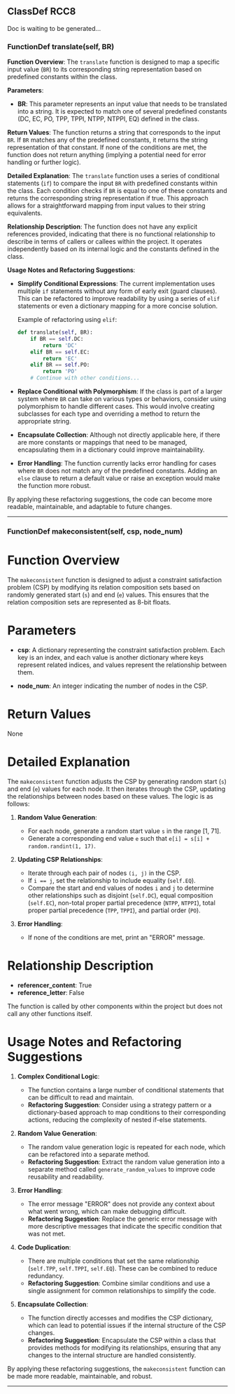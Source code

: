 ## ClassDef RCC8
Doc is waiting to be generated...
### FunctionDef translate(self, BR)
**Function Overview**: The `translate` function is designed to map a specific input value (`BR`) to its corresponding string representation based on predefined constants within the class.

**Parameters**:
- **BR**: This parameter represents an input value that needs to be translated into a string. It is expected to match one of several predefined constants (DC, EC, PO, TPP, TPPI, NTPP, NTPPI, EQ) defined in the class.

**Return Values**: The function returns a string that corresponds to the input `BR`. If `BR` matches any of the predefined constants, it returns the string representation of that constant. If none of the conditions are met, the function does not return anything (implying a potential need for error handling or further logic).

**Detailed Explanation**: The `translate` function uses a series of conditional statements (`if`) to compare the input `BR` with predefined constants within the class. Each condition checks if `BR` is equal to one of these constants and returns the corresponding string representation if true. This approach allows for a straightforward mapping from input values to their string equivalents.

**Relationship Description**: The function does not have any explicit references provided, indicating that there is no functional relationship to describe in terms of callers or callees within the project. It operates independently based on its internal logic and the constants defined in the class.

**Usage Notes and Refactoring Suggestions**:
- **Simplify Conditional Expressions**: The current implementation uses multiple `if` statements without any form of early exit (guard clauses). This can be refactored to improve readability by using a series of `elif` statements or even a dictionary mapping for a more concise solution.
  
  Example of refactoring using `elif`:
  ```python
  def translate(self, BR):
      if BR == self.DC:
          return 'DC'
      elif BR == self.EC:
          return 'EC'
      elif BR == self.PO:
          return 'PO'
      # Continue with other conditions...
  ```

- **Replace Conditional with Polymorphism**: If the class is part of a larger system where `BR` can take on various types or behaviors, consider using polymorphism to handle different cases. This would involve creating subclasses for each type and overriding a method to return the appropriate string.

- **Encapsulate Collection**: Although not directly applicable here, if there are more constants or mappings that need to be managed, encapsulating them in a dictionary could improve maintainability.

- **Error Handling**: The function currently lacks error handling for cases where `BR` does not match any of the predefined constants. Adding an `else` clause to return a default value or raise an exception would make the function more robust.

By applying these refactoring suggestions, the code can become more readable, maintainable, and adaptable to future changes.
***
### FunctionDef makeconsistent(self, csp, node_num)
# Function Overview

The `makeconsistent` function is designed to adjust a constraint satisfaction problem (CSP) by modifying its relation composition sets based on randomly generated start (`s`) and end (`e`) values. This ensures that the relation composition sets are represented as 8-bit floats.

# Parameters

- **csp**: A dictionary representing the constraint satisfaction problem. Each key is an index, and each value is another dictionary where keys represent related indices, and values represent the relationship between them.
  
- **node_num**: An integer indicating the number of nodes in the CSP.

# Return Values

None

# Detailed Explanation

The `makeconsistent` function adjusts the CSP by generating random start (`s`) and end (`e`) values for each node. It then iterates through the CSP, updating the relationships between nodes based on these values. The logic is as follows:

1. **Random Value Generation**:
   - For each node, generate a random start value `s` in the range [1, 71].
   - Generate a corresponding end value `e` such that `e[i] = s[i] + random.randint(1, 17)`.

2. **Updating CSP Relationships**:
   - Iterate through each pair of nodes `(i, j)` in the CSP.
   - If `i == j`, set the relationship to include equality (`self.EQ`).
   - Compare the start and end values of nodes `i` and `j` to determine other relationships such as disjoint (`self.DC`), equal composition (`self.EC`), non-total proper partial precedence (`NTPP`, `NTPPI`), total proper partial precedence (`TPP`, `TPPI`), and partial order (`PO`).

3. **Error Handling**:
   - If none of the conditions are met, print an "ERROR" message.

# Relationship Description

- **referencer_content**: True
- **reference_letter**: False

The function is called by other components within the project but does not call any other functions itself.

# Usage Notes and Refactoring Suggestions

1. **Complex Conditional Logic**:
   - The function contains a large number of conditional statements that can be difficult to read and maintain.
   - **Refactoring Suggestion**: Consider using a strategy pattern or a dictionary-based approach to map conditions to their corresponding actions, reducing the complexity of nested if-else statements.

2. **Random Value Generation**:
   - The random value generation logic is repeated for each node, which can be refactored into a separate method.
   - **Refactoring Suggestion**: Extract the random value generation into a separate method called `generate_random_values` to improve code reusability and readability.

3. **Error Handling**:
   - The error message "ERROR" does not provide any context about what went wrong, which can make debugging difficult.
   - **Refactoring Suggestion**: Replace the generic error message with more descriptive messages that indicate the specific condition that was not met.

4. **Code Duplication**:
   - There are multiple conditions that set the same relationship (`self.TPP`, `self.TPPI`, `self.EQ`). These can be combined to reduce redundancy.
   - **Refactoring Suggestion**: Combine similar conditions and use a single assignment for common relationships to simplify the code.

5. **Encapsulate Collection**:
   - The function directly accesses and modifies the CSP dictionary, which can lead to potential issues if the internal structure of the CSP changes.
   - **Refactoring Suggestion**: Encapsulate the CSP within a class that provides methods for modifying its relationships, ensuring that any changes to the internal structure are handled consistently.

By applying these refactoring suggestions, the `makeconsistent` function can be made more readable, maintainable, and robust.
***
